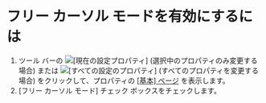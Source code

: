 # フリー カーソル モードを有効にするには

1. ツール バーの
![[現在の設定プロパティ]](../../images/properties..png)
(選択中のプロパティのみ変更する場合) または
![[すべての設定のプロパティ]](../../images/allproperties..png)
(すべてのプロパティを変更する場合) をクリックして、プロパティの [\[基本\] ページ](../../dlg/properties/general/index) を表示します。
2. \[フリー カーソル モード\] チェック ボックスをチェックします。

